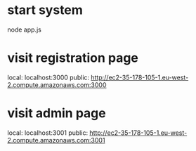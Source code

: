 # start system
node app.js

# visit registration page
local: localhost:3000
public: http://ec2-35-178-105-1.eu-west-2.compute.amazonaws.com:3000

# visit admin page
local: localhost:3001
public: http://ec2-35-178-105-1.eu-west-2.compute.amazonaws.com:3001

